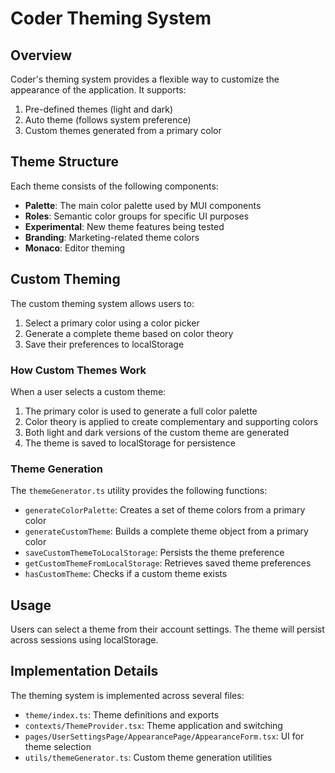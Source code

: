 # Coder Theming System

## Overview

Coder's theming system provides a flexible way to customize the appearance of the application. It supports:

1. Pre-defined themes (light and dark)
2. Auto theme (follows system preference)
3. Custom themes generated from a primary color

## Theme Structure

Each theme consists of the following components:

- **Palette**: The main color palette used by MUI components
- **Roles**: Semantic color groups for specific UI purposes
- **Experimental**: New theme features being tested
- **Branding**: Marketing-related theme colors
- **Monaco**: Editor theming

## Custom Theming

The custom theming system allows users to:

1. Select a primary color using a color picker
2. Generate a complete theme based on color theory
3. Save their preferences to localStorage

### How Custom Themes Work

When a user selects a custom theme:

1. The primary color is used to generate a full color palette
2. Color theory is applied to create complementary and supporting colors
3. Both light and dark versions of the custom theme are generated
4. The theme is saved to localStorage for persistence

### Theme Generation

The `themeGenerator.ts` utility provides the following functions:

- `generateColorPalette`: Creates a set of theme colors from a primary color
- `generateCustomTheme`: Builds a complete theme object from a primary color
- `saveCustomThemeToLocalStorage`: Persists the theme preference
- `getCustomThemeFromLocalStorage`: Retrieves saved theme preferences
- `hasCustomTheme`: Checks if a custom theme exists

## Usage

Users can select a theme from their account settings. The theme will persist across sessions using localStorage.

## Implementation Details

The theming system is implemented across several files:

- `theme/index.ts`: Theme definitions and exports
- `contexts/ThemeProvider.tsx`: Theme application and switching
- `pages/UserSettingsPage/AppearancePage/AppearanceForm.tsx`: UI for theme selection
- `utils/themeGenerator.ts`: Custom theme generation utilities